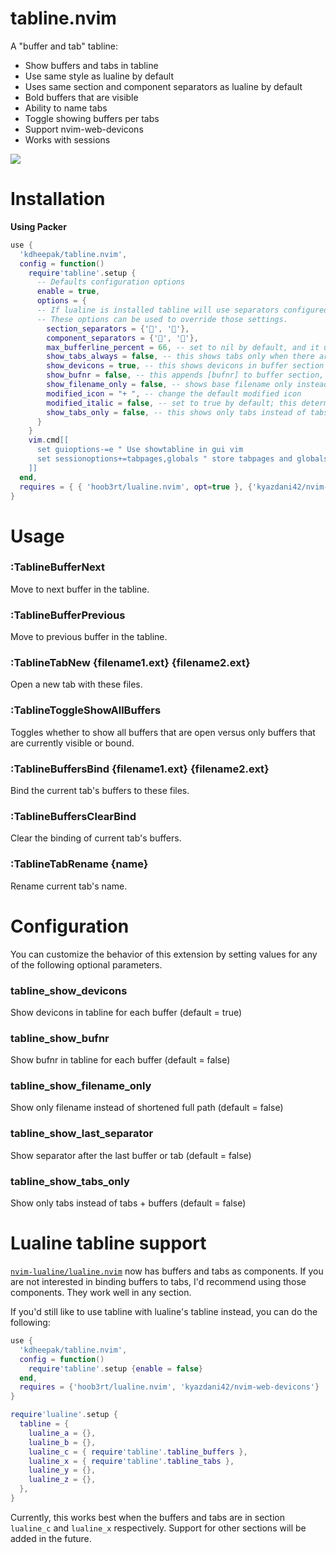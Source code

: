 # tabline.nvim

A "buffer and tab" tabline:

- Show buffers and tabs in tabline
- Use same style as lualine by default
- Uses same section and component separators as lualine by default
- Bold buffers that are visible
- Ability to name tabs
- Toggle showing buffers per tabs
- Support nvim-web-devicons
- Works with sessions

![](https://user-images.githubusercontent.com/1813121/128622268-173d2d40-a391-4fc7-b3ad-d10f2be97013.gif)

# Installation

**Using Packer**

```lua
use {
  'kdheepak/tabline.nvim',
  config = function()
    require'tabline'.setup {
      -- Defaults configuration options
      enable = true,
      options = {
      -- If lualine is installed tabline will use separators configured in lualine by default.
      -- These options can be used to override those settings.
        section_separators = {'', ''},
        component_separators = {'', ''},
        max_bufferline_percent = 66, -- set to nil by default, and it uses vim.o.columns * 2/3
        show_tabs_always = false, -- this shows tabs only when there are more than one tab or if the first tab is named
        show_devicons = true, -- this shows devicons in buffer section
        show_bufnr = false, -- this appends [bufnr] to buffer section,
        show_filename_only = false, -- shows base filename only instead of relative path in filename
        modified_icon = "+ ", -- change the default modified icon
        modified_italic = false, -- set to true by default; this determines whether the filename turns italic if modified
        show_tabs_only = false, -- this shows only tabs instead of tabs + buffers
      }
    }
    vim.cmd[[
      set guioptions-=e " Use showtabline in gui vim
      set sessionoptions+=tabpages,globals " store tabpages and globals in session
    ]]
  end,
  requires = { { 'hoob3rt/lualine.nvim', opt=true }, {'kyazdani42/nvim-web-devicons', opt = true} }
}
```

# Usage

### :TablineBufferNext

Move to next buffer in the tabline.

### :TablineBufferPrevious

Move to previous buffer in the tabline.

### :TablineTabNew {filename1.ext} {filename2.ext}

Open a new tab with these files.

### :TablineToggleShowAllBuffers

Toggles whether to show all buffers that are open versus only buffers that are currently visible or bound.

### :TablineBuffersBind {filename1.ext} {filename2.ext}

Bind the current tab's buffers to these files.

### :TablineBuffersClearBind

Clear the binding of current tab's buffers.

### :TablineTabRename {name}

Rename current tab's name.

# Configuration

You can customize the behavior of this extension by setting values for any of the following optional parameters.

### tabline_show_devicons

Show devicons in tabline for each buffer (default = true)

### tabline_show_bufnr

Show bufnr in tabline for each buffer (default = false)

### tabline_show_filename_only

Show only filename instead of shortened full path (default = false)

### tabline_show_last_separator

Show separator after the last buffer or tab (default = false)

### tabline_show_tabs_only

Show only tabs instead of tabs + buffers (default = false)

# Lualine tabline support

[`nvim-lualine/lualine.nvim`](https://github.com/nvim-lualine/lualine.nvim) now has buffers and tabs as components.
If you are not interested in binding buffers to tabs, I'd recommend using those components. They work well in any section.

If you'd still like to use tabline with lualine's tabline instead, you can do the following:

```lua
use {
  'kdheepak/tabline.nvim',
  config = function()
    require'tabline'.setup {enable = false}
  end,
  requires = {'hoob3rt/lualine.nvim', 'kyazdani42/nvim-web-devicons'}
}

require'lualine'.setup {
  tabline = {
    lualine_a = {},
    lualine_b = {},
    lualine_c = { require'tabline'.tabline_buffers },
    lualine_x = { require'tabline'.tabline_tabs },
    lualine_y = {},
    lualine_z = {},
  },
}
```

Currently, this works best when the buffers and tabs are in section `lualine_c` and `lualine_x` respectively.
Support for other sections will be added in the future.

